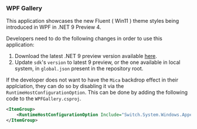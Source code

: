 ### WPF Gallery

This application showcases the new Fluent ( Win11 ) theme styles being introduced in WPF in .NET 9 Preview 4.

Developers need to do the following changes in order to use this application:
1. Download the latest .NET 9 preview version available [here](https://github.com/dotnet/installer?tab=readme-ov-file#table).
2. Update `sdk`'s `version` to latest 9 preview, or the one available in local system, in `global.json` present in the repository root.

If the developer does not want to have the `Mica` backdrop effect in their applciation, they can do so by disabling it via the `RuntimeHostConfigurationOption`. This can be done by adding the following code to the `WPFGallery.csproj`.
```xml
<ItemGroup>
    <RuntimeHostConfigurationOption Include="Switch.System.Windows.Appearance.DisableFluentThemeWindowBackdrop" Value="true" />
</ItemGroup>
```